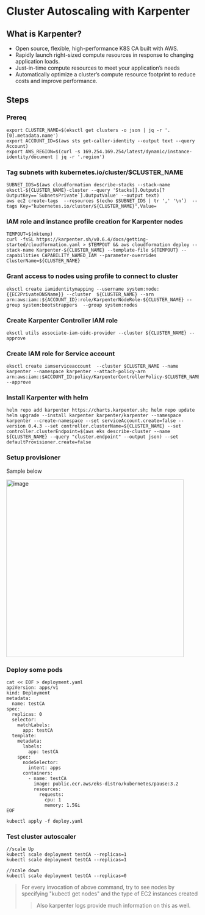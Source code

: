 # Cluster Autoscaling with Karpenter


## What is Karpenter?

* Open source, flexible, high-performance K8S CA built with AWS. 
* Rapidly launch right-sized compute resources in response to changing application loads. 
* Just-in-time compute resources to meet your application’s needs 
* Automatically optimize a cluster’s compute resource footprint to reduce costs and improve performance.


## Steps

### Prereq

```
export CLUSTER_NAME=$(eksctl get clusters -o json | jq -r '.[0].metadata.name')
export ACCOUNT_ID=$(aws sts get-caller-identity --output text --query Account)
export AWS_REGION=$(curl -s 169.254.169.254/latest/dynamic/instance-identity/document | jq -r '.region')

```

### Tag subnets with kubernetes.io/cluster/$CLUSTER_NAME


```
SUBNET_IDS=$(aws cloudformation describe-stacks --stack-name eksctl-${CLUSTER_NAME}-cluster --query 'Stacks[].Outputs[?OutputKey==`SubnetsPrivate`].OutputValue' --output text)
aws ec2 create-tags  --resources $(echo $SUBNET_IDS | tr ',' '\n’)  --tags Key="kubernetes.io/cluster/${CLUSTER_NAME}",Value=

```


### IAM role and instance profile creation for Karpenter nodes

```
TEMPOUT=$(mktemp)
curl -fsSL https://karpenter.sh/v0.6.4/docs/getting-started/cloudformation.yaml > $TEMPOUT && aws cloudformation deploy --stack-name Karpenter-${CLUSTER_NAME} --template-file ${TEMPOUT} --capabilities CAPABILITY_NAMED_IAM --parameter-overrides ClusterName=${CLUSTER_NAME}

```


### Grant access to nodes using profile to connect to cluster

```
eksctl create iamidentitymapping --username system:node:{{EC2PrivateDNSName}} --cluster  ${CLUSTER_NAME} --arn arn:aws:iam::${ACCOUNT_ID}:role/KarpenterNodeRole-${CLUSTER_NAME} --group system:bootstrappers  --group system:nodes

```


### Create Karpenter Controller IAM role

```
eksctl utils associate-iam-oidc-provider --cluster ${CLUSTER_NAME} --approve
```


### Create IAM role for Service account

```
eksctl create iamserviceaccount  --cluster $CLUSTER_NAME --name karpenter --namespace karpenter --attach-policy-arn arn:aws:iam::$ACCOUNT_ID:policy/KarpenterControllerPolicy-$CLUSTER_NAME --approve

```


### Install Karpenter with helm

```
helm repo add karpenter https://charts.karpenter.sh; helm repo update
helm upgrade --install karpenter karpenter/karpenter --namespace karpenter --create-namespace --set serviceAccount.create=false --version 0.4.3 --set controller.clusterName=${CLUSTER_NAME} --set controller.clusterEndpoint=$(aws eks describe-cluster --name ${CLUSTER_NAME} --query "cluster.endpoint" --output json) --set defaultProvisioner.create=false
```


### Setup provisioner

Sample below


<img width="465" alt="image" src="https://user-images.githubusercontent.com/1725781/159614738-08cbb18a-bd70-4fc7-92e2-8c5885911a7a.png">


### Deploy some pods
```
cat << EOF > deployment.yaml
apiVersion: apps/v1
kind: Deployment
metadata:
  name: testCA
spec:
  replicas: 0
  selector:
    matchLabels:
      app: testCA
  template:
    metadata:
      labels:
        app: testCA
    spec:
      nodeSelector:
        intent: apps
      containers:
        - name: testCA
          image: public.ecr.aws/eks-distro/kubernetes/pause:3.2
          resources:
            requests:
              cpu: 1
              memory: 1.5Gi
EOF

kubectl apply -f deploy.yaml

```


### Test cluster autoscaler
```
//scale Up
kubectl scale deployment testCA --replicas=1
kubectl scale deployment testCA --replicas=1

//scale down
kubectl scale deployment testCA --replicas=0
```


> For every invocation of above command, try to see nodes by specifying "kubectl get nodes" and the type of EC2 instances created
>
>> Also karpenter logs provide much information on this as well.
